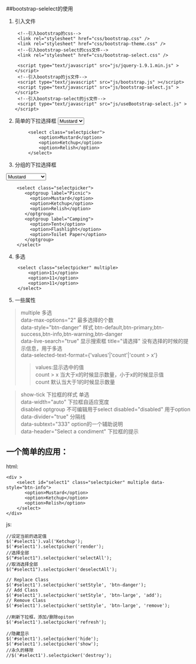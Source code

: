 ##bootstrap-selelect的使用
1. 引入文件

		<!--引入bootstrap的css-->
		<link rel="stylesheet" href="css/bootstrap.css" />
		<link rel="stylesheet" href="css/bootstrap-theme.css" />
		<!--引入bootstrap-select的css文件-->
		<link rel="stylesheet" href="css/bootstrap-select.css" />
		
		<script type="text/javascript" src="js/jquery-1.9.1.min.js" ></script>
		<!--引入bootstrap的js文件-->
		<script type="text/javascript" src="js/bootstrap.js" ></script>
		<script type="text/javascript" src="js/bootstrap-select.js" ></script>
		<!--引入bootstrap-select的js文件-->
		<script type="text/javascript" src="js/useBootstrap-select.js" ></script>

2. 简单的下拉选择框
		<select class="selectpicker">
			   <option>Mustard</option>
			   <option>Ketchup</option>
			   <option>Relish</option>
		</select>

			<select class="selectpicker">
				<option>Mustard</option>
				<option>Ketchup</option>
				<option>Relish</option>
			</select>
3. 分组的下拉选择框
<select class="selectpicker">
   <optgroup label="Picnic">
     <option>Mustard</option>
     <option>Ketchup</option>
     <option>Relish</option>
   </optgroup>
   <optgroup label="Camping">
     <option>Tent</option>
     <option>Flashlight</option>
     <option>Toilet Paper</option>
   </optgroup>
</select>

		<select class="selectpicker">
		   <optgroup label="Picnic">
		     <option>Mustard</option>
		     <option>Ketchup</option>
		     <option>Relish</option>
		   </optgroup>
		   <optgroup label="Camping">
		     <option>Tent</option>
		     <option>Flashlight</option>
		     <option>Toilet Paper</option>
		   </optgroup>
		</select>
4. 多选

		<select class="selectpicker" multiple>
			<option>11</option>
			<option>11</option>
			<option>11</option>
		</select>

6. 一些属性  

> multiple 多选  
> data-max-options="2" 最多选择的个数   
> data-style="btn-danger" 样式  btn-default,btn-primary,btn-success,btn-info,btn-warning,btn-danger  
> data-live-search="true" 显示搜索框
> title="请选择" 没有选择的时候的提示信息，用于多选  
> data-selected-text-format={'values'|'count'|'count > x'}
> > values:显示选中的值  
> > count > x 当大于x的时候显示数量，小于x的时候显示值  
> > count 默认当大于1的时候显示数量  

> show-tick 下拉框的样式 单选  
> data-width="auto" 下拉框自适应宽度  
> disabled optgroup 不可编辑用于select 
> disabled="disabled" 用于option  
> data-divider="true" 分隔线  
> data-subtext="333" option的一个辅助说明  
> data-header="Select a condiment" 下拉框的提示  


## 一个简单的应用：
html:

	<div >
		<select id="select1" class="selectpicker" multiple data-style="btn-info">
		   <option>Mustard</option>
		   <option>Ketchup</option>
		   <option>Relish</option>
		</select>
	</div>
js:

	//设定当前的选定值
	$('#select1').val('Ketchup');
	$('#select1').selectpicker('render');
	//选择全部
	$("#select1").selectpicker('selectAll');
	//取消选择全部
	$("#select1").selectpicker('deselectAll');
	
	// Replace Class
    $('#select1').selectpicker('setStyle', 'btn-danger');
    // Add Class
    $('#select1').selectpicker('setStyle', 'btn-large', 'add');
    // Remove Class
    $('#select1').selectpicker('setStyle', 'btn-large', 'remove');
    
    //刷新下拉框，添加/删除opiton
    $('#select1').selectpicker('refresh');
    
    //隐藏显示
    $('#select1').selectpicker('hide');
    $('#select1').selectpicker('show');
    //永久的移除
    //$('#select1').selectpicker('destroy');


